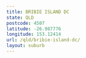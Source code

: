 ```yaml
---
title: BRIBIE ISLAND DC
state: QLD
postcode: 4507
latitude: -26.987776
longitude: 153.12414
url: /qld/bribie-island-dc/
layout: suburb
---
```

